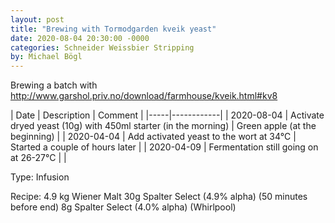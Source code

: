 ```yaml
---
layout: post
title: "Brewing with Tormodgarden kveik yeast"
date: 2020-08-04 20:30:00 -0000
categories: Schneider Weissbier Stripping
by: Michael Bögl
---
```


Brewing a batch with http://www.garshol.priv.no/download/farmhouse/kveik.html#kv8

| Date | Description | Comment |
|-----|------------|
| 2020-08-04 | Activate dryed yeast (10g) with 450ml starter (in the morning) | Green apple (at the beginning) |
| 2020-04-04 | Add activated yeast to the wort at 34°C | Started a couple of hours later |
| 2020-04-09 | Fermentation still going on at 26-27°C | |



Type: Infusion

Recipe:
4.9 kg Wiener Malt
30g Spalter Select (4.9% alpha) (50 minutes before end)
8g Spalter Select (4.0% alpha) (Whirlpool)


